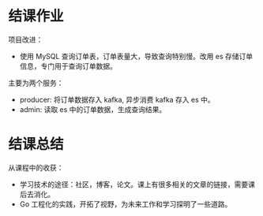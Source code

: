 # 结课作业
项目改进：
- 使用 MySQL 查询订单表，订单表量大，导致查询特别慢。改用 es 存储订单信息，专门用于查询订单数据。

主要为两个服务：
- producer: 将订单数据存入 kafka, 异步消费 kafka 存入 es 中。
- admin: 读取 es 中的订单数据，生成查询结果。

# 结课总结
从课程中的收获：
- 学习技术的途径：社区，博客，论文。课上有很多相关的文章的链接，需要课后去消化。
- Go 工程化的实践，开拓了视野，为未来工作和学习探明了一些道路。